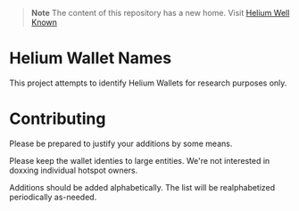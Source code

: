 > **Note**
> The content of this repository has a new home. Visit [Helium Well Known](https://github.com/helium/well-known)

# Helium Wallet Names
This project attempts to identify Helium Wallets for research purposes only.

# Contributing
Please be prepared to justify your additions by some means.

Please keep the wallet identies to large entities. We're not interested in doxxing individual hotspot owners.

Additions should be added alphabetically.  The list will be realphabetized periodically as-needed.
